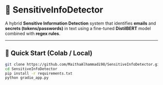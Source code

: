 # 🔐 SensitiveInfoDetector

A hybrid **Sensitive Information Detection** system that identifies **emails** and **secrets (tokens/passwords)** in text using a fine-tuned **DistilBERT** model combined with **regex rules**.

---

## 🚀 Quick Start (Colab / Local)

```bash
git clone https://github.com/MaithaAlhammadi98/SensitiveInfoDetector.git
cd SensitiveInfoDetector
pip install -r requirements.txt
python gradio_app.py
